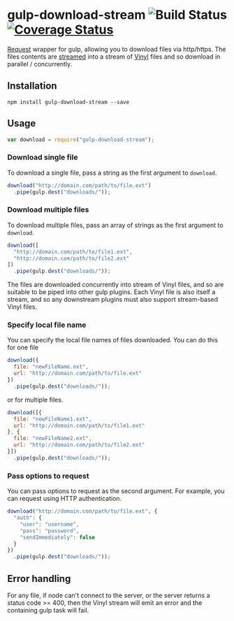 # gulp-download-stream ![Build Status](https://github.com/michalc/gulp-download-stream/actions/workflows/run-tests.yml/badge.svg?branch=master) [![Coverage Status](https://coveralls.io/repos/michalc/gulp-download-stream/badge.svg?branch=master&service=github)](https://coveralls.io/github/michalc/gulp-download-stream?branch=master)

[Request](https://github.com/mikeal/request) wrapper for gulp, allowing you to download files via http/https. The files contents are [streamed](streamed) into a stream of [Vinyl](https://github.com/gulpjs/vinyl) files and so download in parallel / concurrently.


## Installation

```
npm install gulp-download-stream --save
```


## Usage

```javascript
var download = require("gulp-download-stream");
```
	
### Download single file

To download a single file, pass a string as the first argument to `download`.
	
```javascript
download("http://domain.com/path/to/file.ext")
  .pipe(gulp.dest("downloads/"));
```


### Download multiple files

To download multiple files, pass an array of strings as the first argument to `download`.

```javascript
download([
  "http://domain.com/path/to/file1.ext",
  "http://domain.com/path/to/file2.ext"
])
  .pipe(gulp.dest("downloads/"));
```

The files are downloaded concurrently into stream of Vinyl files, and so are suitable to be piped into other gulp plugins. Each Vinyl file is also itself a stream, and so any downstream plugins must also support stream-based Vinyl files.


### Specify local file name

You can specify the local file names of files downloaded. You can do this for one file

```javascript
download({
  file: "newFileName.ext",
  url: "http://domain.com/path/to/file.ext"
})
  .pipe(gulp.dest("downloads/"));
```

or for multiple files.

```javascript
download([{
  file: "newFileName1.ext",
  url: "http://domain.com/path/to/file1.ext"
}, {
  file: "newFileName2.ext",
  url: "http://domain.com/path/to/file2.ext"
}])
  .pipe(gulp.dest("downloads/"));
```


### Pass options to request

You can pass options to request as the second argument. For example, you can request using HTTP authentication.

```javascript
download("http://domain.com/path/to/file.ext", {
  "auth": {
    "user": "username",
    "pass": "password",
    "sendImmediately": false
  }
})
  .pipe(gulp.dest("downloads/"));

```


## Error handling

For any file, if node can't connect to the server, or the server returns a status code >= 400, then the Vinyl stream will emit an error and the containing gulp task will fail.

